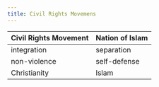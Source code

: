 ```yaml
---
title: Civil Rights Movemens
---
```


| Civil Rights Movement | Nation of Islam |
| --------------------- | --------------- |
| integration           | separation      |
| non-violence          | self-defense    |
| Christianity          | Islam           |
